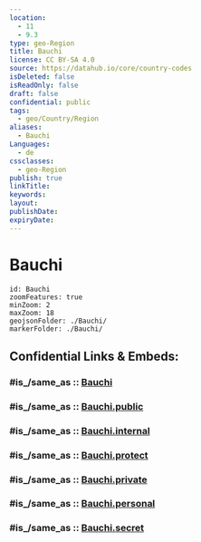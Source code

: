 ```yaml
---
location:
  - 11
  - 9.3
type: geo-Region
title: Bauchi
license: CC BY-SA 4.0
source: https://datahub.io/core/country-codes
isDeleted: false
isReadOnly: false
draft: false
confidential: public
tags:
  - geo/Country/Region
aliases:
  - Bauchi
Languages:
  - de
cssclasses:
  - geo-Region
publish: true
linkTitle:
keywords:
layout:
publishDate:
expiryDate:
---
```


# Bauchi

```leaflet
id: Bauchi
zoomFeatures: true 
minZoom: 2 
maxZoom: 18
geojsonFolder: ./Bauchi/
markerFolder: ./Bauchi/
```


## Confidential Links & Embeds: 

### #is_/same_as :: [Bauchi](/_Standards/Earth/Continent/Africa/Africa~Central/Nigeria/Zones~Nigeria/Nigeria~North-East/Bauchi.md) 

### #is_/same_as :: [Bauchi.public](/_public/Earth/Continent/Africa/Africa~Central/Nigeria/Zones~Nigeria/Nigeria~North-East/Bauchi.public.md) 

### #is_/same_as :: [Bauchi.internal](/_internal/Earth/Continent/Africa/Africa~Central/Nigeria/Zones~Nigeria/Nigeria~North-East/Bauchi.internal.md) 

### #is_/same_as :: [Bauchi.protect](/_protect/Earth/Continent/Africa/Africa~Central/Nigeria/Zones~Nigeria/Nigeria~North-East/Bauchi.protect.md) 

### #is_/same_as :: [Bauchi.private](/_private/Earth/Continent/Africa/Africa~Central/Nigeria/Zones~Nigeria/Nigeria~North-East/Bauchi.private.md) 

### #is_/same_as :: [Bauchi.personal](/_personal/Earth/Continent/Africa/Africa~Central/Nigeria/Zones~Nigeria/Nigeria~North-East/Bauchi.personal.md) 

### #is_/same_as :: [Bauchi.secret](/_secret/Earth/Continent/Africa/Africa~Central/Nigeria/Zones~Nigeria/Nigeria~North-East/Bauchi.secret.md)

